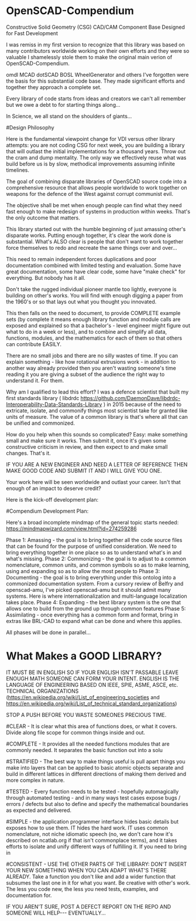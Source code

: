 # OpenSCAD-Compendium  

Constructive Solid Geometry (CSG) CAD/CAM Component Base Designed for Fast Development

I was remiss in my first version to recognize that this library was based on many contributors worldwide working on their own efforts and they were so valuable I shamelessly stole them to make the original main verion of OpenSCAD-Compendium.

omdl MCAD dotSCAD BOSL WheelGenerator and others I've forgotten were the basis for this substantial code base. They made significant efforts and together they approach a complete set.

Every library of code starts from ideas and creators we can't all remember but we owe a debt to for starting things along...

In Science, we all stand on the shoulders of giants... 

#Design Philosophy


Here is the fundamental viewpoint change for VDI versus other library attempts: you are not coding CSG for next week, you are building a library that will outlast the initial implementations for a thousand years. Throw out the cram and dump mentality. The only way we effectively reuse what was build before us is by slow, methodical improvements assuming infinite timelines. 

The goal of combining disparate libraries of OpenSCAD source code into a comprehensive resource that allows people worldwide to work together on weapons for the defence of the West against corrupt communist evil. 

The objective shall be met when enough people can find what they need fast enough to make redesign of systems in production within weeks. That's the only outcome that matters.

This library started out with the humble beginning of just amassing other's disparate works. Putting enough together, it's clear the work done is substantial. What's ALSO clear is people that don't want to work together force themselves to redo and recreate the same things over and over...

This need to remain independent forces duplications and poor documentation combined with limited testing and evaluation. Some have great documentation, some have clear code, some have "make check" for everything. But nobody has it all. 

Don't take the rugged individual pioneer mantle too lightly, everyone is building on other's works. You will find with enough digging a paper from the 1960's or so that lays out what you thought you innovated. 

This then falls on the need to document, to provide COMPLETE example sets (by complete it means enough library function and module calls are exposed and explained so that a bachelor's - level engineer might figure out what to do in a week or less), and to combine and simplify all data, functions, modules, and the mathematics for each of them so that others can contribute EASILY. 

There are no small jobs and there are no silly wastes of time. If you can explain something - like how rotational extrusions work - in addition to another way already provided then you aren't wasting someone's time reading it you are giving a subset of the audience the right way to understand it. For them. 

Why am I qualified to lead this effort? I was a defence scientist that built my first standards library ( libdrdc https://github.com/DaemonDave/libdrdc-Interoperability-Data-Standards-Library ) in 2015 because of the need to extricate, isolate, and commonify things most scientist take for granted like units of measure. The value of a common library is that's where all that can be unified and commonized. 

How do you help when this sounds so complicated? Easy: make something small and make sure it works. Then submit it, once it's given some constructive criticism in review, and then expect to and make small changes. That's it. 

IF YOU ARE A NEW ENGINEER AND NEED A LETTER OF REFERENCE THEN MAKE GOOD CODE AND SUBMIT IT AND I WILL GIVE YOU ONE. 

Your work here will be seen worldwide and outlast your career. Isn't that enough of an impact to deserve credit?

Here is the kick-off development plan:

#Compendium Development Plan:

Here's a broad incomplete mindmap of the general topic starts needed: https://mindmapwizard.com/view.html?id=274259286

Phase 1: Amassing - the goal is to bring together all the code source files that can be found for the purpose of unified consideration. We need to bring everything together in one place so as to understand what's in and what's missing.
Phase 2: Commonizing - the goal is to adjust to a common nomenclature, common units, and common symbols so as to make learning, using and expanding so as to allow the most people to 
Phase 3: Documenting - the goal is to bring everything under this ontolog into a commonized documentation system. From a cursory review of Belfry and openscad-amu, I've picked openscad-amu but it should admit many systems. Here is where internationalization and multi-language localization takes place. 
Phase 4: Expanding - the best library system is the one that allows one to build from the ground up through common features 
Phase 5: Assimilating - once everything has a common form and format, bring in extras like BRL-CAD to expand what can be done and where this applies. 

All phases will be done in parallel...

# What Makes a GOOD LIBRARY?

IT MUST BE IN ENGLISH SO IF YOUR ENGLISH ISN'T PASSABLE LEAVE ENOUGH MATH SOMEONE CAN FORM YOUR INTENT.
ENGLISH IS THE LANGUAGE OF ENGINEERING BASED ON IEEE, SPIE, ASME, ASCE, etc. TECHNICAL ORGANIZATIONS  (https://en.wikipedia.org/wiki/List_of_engineering_societies and https://en.wikipedia.org/wiki/List_of_technical_standard_organizations)

STOP A PUSH BEFORE YOU WASTE SOMEONES PRECIOUS TIME.

#CLEAR - It is clear what this area of functions does, or what it covers. Divide along file scope for common things inside and out.

#COMPLETE - It provides all the needed functions modules that are commonly needed. It separates the basic function out into a solu

#STRATIFIED - The best way to make things useful is pull apart things you make into layers that can be applied to basic atomic objects separate and build in different lattices in different directions of making them derived and more complex in nature. 

#TESTED - Every function needs to be tested - hopefully automagically through automated testing - and in many ways test cases expose bugs / errors / defects but also to define and specify the mathematical boundaries as expected and delivered.

#SIMPLE - the application programmer interface hides basic details but exposes how to use them. IT hides the hard work. IT uses common nomenclature, not niche idiomatic speech (no, we don't care how it's described on ncatlab.org if that isn't commonplace terms), and it takes efforts to isolate and unify different ways of fulfilling it. If you need to bring in 

#CONSISTENT - USE THE OTHER PARTS OF THE LIBRARY: DON'T INSERT YOUR NEW SOMETHING WHEN YOU CAN ADAPT WHAT'S THERE ALREADY. Take a function you don't like and add a wider function that subsumes the last one in it for what you want. Be creative with other's work. The less you code new, the less you need tests, examples, and documentation for.

IF YOU AREN'T SURE, POST A DEFECT REPORT ON THE REPO AND SOMEONE WILL HELP--- EVENTUALLY...
